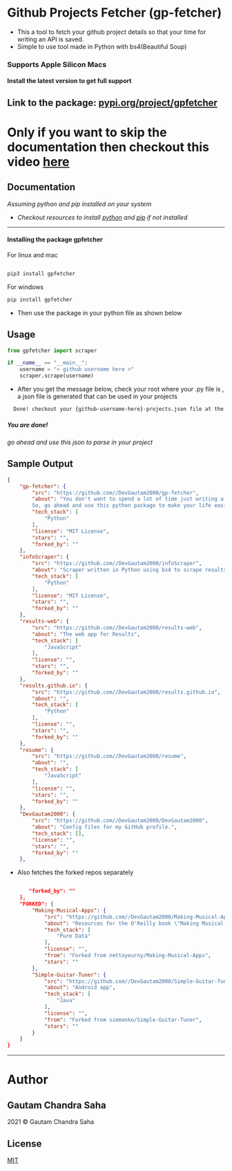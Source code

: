 # Github Projects Fetcher (gp-fetcher)

- This a tool to fetch your github project details so that your time for writing an API is saved.
- Simple to use tool made in Python with bs4(Beautiful Soup)

### Supports Apple Silicon Macs

#### Install the latest version to get full support

## Link to the package: [pypi.org/project/gpfetcher](https://pypi.org/project/gpfetcher/)

# Only if you want to skip the documentation then checkout this video [here](https://www.youtube.com/watch?v=xC6f_aGi8m0)

## Documentation

_Assuming python and pip installed on your system_

- _Checkout resources to install [python](https://www.python.org/downloads/) and [pip](https://packaging.python.org/tutorials/installing-packages/) if not installed_

---

#### Installing the package gpfetcher

For linux and mac

```bash

pip3 install gpfetcher
```

For windows

```bash
pip install gpfetcher
```

- Then use the package in your python file as shown below

## Usage

```python
from gpfetcher import scraper

if __name__ == "__main__":
    username = "< github username here >"
    scraper.scrape(username)
```

- After you get the message below, check your root where your .py file is , a json file is generated that can be used in your projects

```bash
  Done! checkout your {github-username-here}-projects.json file at the root of this project directory
```

##### You are done!

_go ahead and use this json to parse in your project_

## Sample Output

```json
{
    "gp-fetcher": {
        "src": "https://github.com//DevGautam2000/gp-fetcher",
        "about": "You don't want to spend a lot of time just writing a block of code for fetching your projects from github.
        So, go ahead and use this python package to make your life easier",
        "tech_stack": [
            "Python"
        ],
        "license": "MIT License",
        "stars": "",
        "forked_by": ""
    },
    "infoScraper": {
        "src": "https://github.com//DevGautam2000/infoScraper",
        "about": "Scraper written in Python using bs4 to scrape results from SMIT results",
        "tech_stack": [
            "Python"
        ],
        "license": "MIT License",
        "stars": "",
        "forked_by": ""
    },
    "results-web": {
        "src": "https://github.com//DevGautam2000/results-web",
        "about": "The web app for Results",
        "tech_stack": [
            "JavaScript"
        ],
        "license": "",
        "stars": "",
        "forked_by": ""
    },
    "results.github.io": {
        "src": "https://github.com//DevGautam2000/results.github.io",
        "about": "",
        "tech_stack": [
            "Python"
        ],
        "license": "",
        "stars": "",
        "forked_by": ""
    },
    "resume": {
        "src": "https://github.com//DevGautam2000/resume",
        "about": "",
        "tech_stack": [
            "JavaScript"
        ],
        "license": "",
        "stars": "",
        "forked_by": ""
    },
    "DevGautam2000": {
        "src": "https://github.com//DevGautam2000/DevGautam2000",
        "about": "Config files for my GitHub profile.",
        "tech_stack": [],
        "license": "",
        "stars": "",
        "forked_by": ""
    },
```

- Also fetches the forked repos separately

```json

       "forked_by": ""
    },
    "FORKED": {
        "Making-Musical-Apps": {
            "src": "https://github.com//DevGautam2000/Making-Musical-Apps",
            "about": "Resources for the O'Reilly book \"Making Musical Apps\"",
            "tech_stack": [
                "Pure Data"
            ],
            "license": "",
            "from": "Forked from nettoyeurny/Making-Musical-Apps",
            "stars": ""
        },
        "Simple-Guitar-Tuner": {
            "src": "https://github.com//DevGautam2000/Simple-Guitar-Tuner",
            "about": "Android app",
            "tech_stack": [
                "Java"
            ],
            "license": "",
            "from": "Forked from siemanko/Simple-Guitar-Tuner",
            "stars": ""
        }
    }
}

```

---

# Author

## Gautam Chandra Saha

2021 &copy; Gautam Chandra Saha

## License

[MIT](https://choosealicense.com/licenses/mit/)
